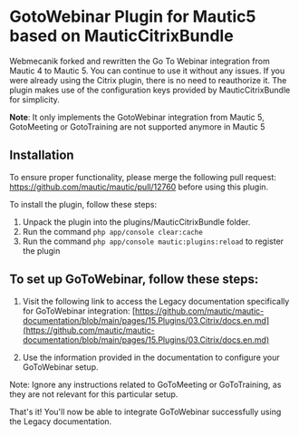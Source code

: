 # GotoWebinar Plugin for Mautic5 based on MauticCitrixBundle

Webmecanik forked and rewritten the Go To Webinar integration from Mautic 4 to Mautic 5. You can continue to use it without any issues. If you were already using the Citrix plugin, there is no need to reauthorize it. The plugin makes use of the configuration keys provided by MauticCitrixBundle for simplicity. 

**Note**: It only implements the GotoWebinar integration from Mautic 5, GotoMeeting or GotoTraining are not supported anymore in Mautic 5

## Installation

To ensure proper functionality, please merge the following pull request: https://github.com/mautic/mautic/pull/12760 before using this plugin. 

To install the plugin, follow these steps:
1. Unpack the plugin into the plugins/MauticCitrixBundle folder.
2. Run the command `php app/console clear:cache`
3. Run the command `php app/console mautic:plugins:reload` to register the plugin

## To set up GoToWebinar, follow these steps:

1. Visit the following link to access the Legacy documentation specifically for GoToWebinar integration: [https://github.com/mautic/mautic-documentation/blob/main/pages/15.Plugins/03.Citrix/docs.en.md](https://github.com/mautic/mautic-documentation/blob/main/pages/15.Plugins/03.Citrix/docs.en.md)

2. Use the information provided in the documentation to configure your GoToWebinar setup.

Note: Ignore any instructions related to GoToMeeting or GoToTraining, as they are not relevant for this particular setup.

That's it! You'll now be able to integrate GoToWebinar successfully using the Legacy documentation.
